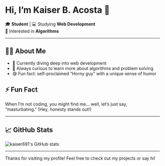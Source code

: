 # Hi, I’m Kaiser B. Acosta 👋

🎓 **Student** | 💻 Studying **Web Development**  
🧩 Interested in **Algorithms**

---

## 👨‍💻 About Me

- 🌱 Currently diving deep into web development
- 🧠 Always curious to learn more about algorithms and problem solving
- 😅 Fun fact: self-proclaimed “Horny guy” with a unique sense of humor

## ⚡ Fun Fact

When I’m not coding, you might find me… well, let’s just say, “masturbating.” (Hey, honesty stands out!)

---

## 📈 GitHub Stats

![kaiser691's GitHub stats](https://github-readme-stats.vercel.app/api?username=kaiser691&show_icons=true&theme=radical)

---

Thanks for visiting my profile! Feel free to check out my projects or say hi!
